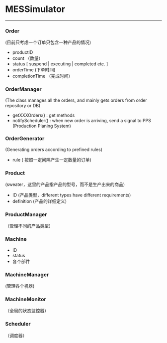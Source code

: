 # MESSimulator
---
### Order  
 (目前只考虑一个订单只包含一种产品的情况) 
  
+ productID  
+ count （数量）
+ status [ suspend | executing | completed etc. ]    
+ orderTime  (下单时间)
+ completionTime  （完成时间）

### OrderManager  
 (The class manages all the orders, and mainly gets orders from order repository or DB)  
 
+ getXXXOrders() : get methods
+ notifyScheduler() : when new order is arriving, send a signal to PPS (Production Planing System)
   
### OrderGenerator  
 (Generating orders according to prefined rules)  
 
+ rule ( 按照一定间隔产生一定数量的订单)
  
### Product  
 (sweater，这里的产品指产品的型号，而不是生产出来的商品)  
 + ID  (产品类型，different types have different requirements)  
 + definition (产品的详细定义)
 
### ProductManager
 （管理不同的产品类型）  
  
### Machine
+ ID  
+ status  
+ 各个部件

### MachineManager  
(管理各个机器)

### MachineMonitor  
（全局的状态监控器）
  
### Scheduler  
（调度器） 
